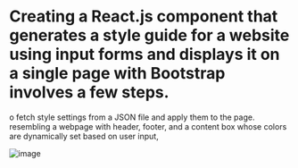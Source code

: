# Creating a React.js component that generates a style guide for a website using input forms and displays it on a single page with Bootstrap involves a few steps.
o fetch style settings from a JSON file and apply them to the page. 
 resembling a webpage with header, footer, and a content box whose colors are dynamically set based on user input,

![image](https://github.com/carthworks/style-guide-generator/assets/78200/56594130-3eb9-424b-b74a-f5b35b39d95a)

